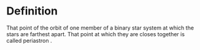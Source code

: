 # Definition

That point of the orbit of one member of a binary star system at which
the stars are farthest apart. That point at which they are closes
together is called periastron .
